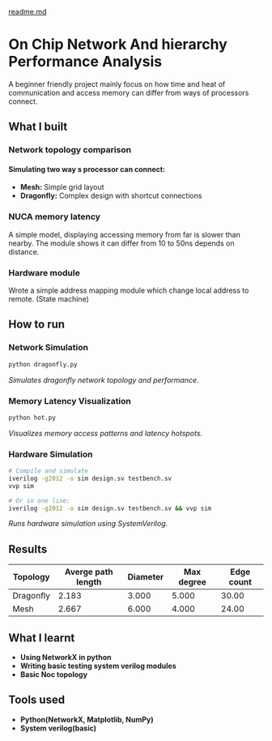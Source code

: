 [readme.md](https://github.com/user-attachments/files/22635300/readme.md)
# On Chip Network And hierarchy Performance Analysis

A beginner friendly project mainly focus on how time and heat of communication and access memory can differ from ways of processors connect.

## What I built

### Network topology comparison

#### Simulating two way s processor can connect:

* **Mesh:** Simple grid layout
* **Dragonfly:** Complex design with shortcut connections

### NUCA memory latency

A simple model, displaying accessing memory from far is slower than nearby. The module shows it can differ from 10 to 50ns depends on distance.

### Hardware module

Wrote a simple address mapping module which change local address to remote. (State machine)

## How to run

### Network Simulation
```bash
python dragonfly.py
```
*Simulates dragonfly network topology and performance.*

### Memory Latency Visualization
```bash
python hot.py
```
*Visualizes memory access patterns and latency hotspots.*

### Hardware Simulation 
```bash
# Compile and simulate
iverilog -g2012 -o sim design.sv testbench.sv
vvp sim

# Or in one line:
iverilog -g2012 -o sim design.sv testbench.sv && vvp sim
```
*Runs hardware simulation using SystemVerilog.*



## Results

| Topology  | Averge path length | Diameter | Max degree | Edge count |
|-----------|--------------------|----------|------------|------------|
| Dragonfly | 2.183              | 3.000    | 5.000      | 30.00      |
| Mesh      | 2.667              | 6.000    | 4.000      | 24.00      |

## What I learnt

* **Using NetworkX in python** 
* **Writing basic testing system verilog modules**
* **Basic Noc topology**

## Tools used

* **Python(NetworkX, Matplotlib, NumPy)** 
* **System verilog(basic)**





